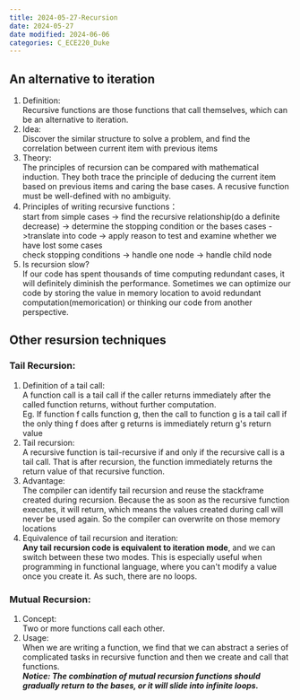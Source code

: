 ```yaml
---
title: 2024-05-27-Recursion
date: 2024-05-27
date modified: 2024-06-06
categories: C_ECE220_Duke
---
```


## An alternative to iteration

1. Definition:  
   Recursive functions are those functions that call themselves, which can be an alternative to iteration.
2. Idea:  
   Discover the similar structure to solve a problem, and find the correlation between current item with previous items
3. Theory:  
    The principles of recursion can be compared with mathematical induction. They both trace the principle of deducing the current item based on previous items and caring the base cases. A recusive function must be well-defined with no ambiguity.
4. Principles of writing recursive functions：  
   start from simple cases -> find the recursive relationship(do a definite decrease) -> determine the stopping condition or the bases cases ->translate into code -> apply reason to test and examine whether we have lost some cases  
   check stopping conditions -> handle one node -> handle child node
5. Is recursion slow?  
   If our code has spent thousands of time computing redundant cases, it will definitely diminish the performance. Sometimes we can optimize our code by storing the value in memory location to avoid redundant computation(memorication) or thinking our code from another perspective.

## Other resursion techniques

### Tail Recursion:

1. Definition of a tail call:  
   A function call is a tail call if the caller returns immediately after the called function returns, without further computation.  
   Eg. If function f calls function g, then the call to function g is a tail call if the only thing f does after g returns is immediately return g's return value
2. Tail recursion:  
   A recursive function is tail-recursive if and only if the recursive call is a tail call. That is after recursion, the function immediately returns the return value of that recursive function.
3. Advantage:  
   The compiler can identify tail recursion and reuse the stackframe created during recursion. Because the as soon as the recursive function executes, it will return, which means the values created during call will never be used again. So the compiler can overwrite on those memory locations
4. Equivalence of tail recursion and iteration:  
   **Any tail recursion code is equivalent to iteration mode**, and we can switch between these two modes. This is especially useful when programming in functional language, where you can't modify a value once you create it. As such, there are no loops.

### Mutual Recursion:

1. Concept:  
   Two or more functions call each other.
2. Usage:  
   When we are writing a function, we find that we can abstract a series of complicated tasks in recursive function and then we create and call that functions.  
   ***Notice: The combination of mutual recursion functions should gradually return to the bases, or it will slide into infinite loops.***

